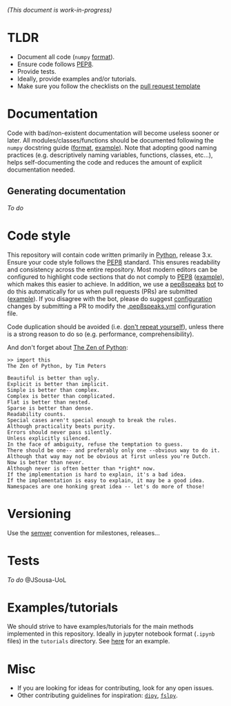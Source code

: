 *(This document is work-in-progress)*

# TLDR
- Document all code (`numpy` [format](https://numpydoc.readthedocs.io/en/latest/format.html)).
- Ensure code follows [PEP8](https://www.python.org/dev/peps/pep-0008/).
- Provide tests.
- Ideally, provide examples and/or tutorials.
- Make sure you follow the checklists on the [pull request template](PULL_REQUEST_TEMPLATE.md)

# Documentation
Code with bad/non-existent documentation will become useless sooner or later. All modules/classes/functions should be documented following the `numpy` docstring guide ([format](https://numpydoc.readthedocs.io/en/latest/format.html), [example](https://numpydoc.readthedocs.io/en/latest/example.html#example)). Note that adopting good naming practices (e.g. descriptively naming variables, functions, classes, etc...), helps self-documenting the code and reduces the amount of explicit documentation needed.

## Generating documentation
*To do*

# Code style
This repository will contain code written primarily in [Python](https://www.python.org/), release 3.x. Ensure your code style follows the [PEP8](https://www.python.org/dev/peps/pep-0008/) standard. This ensures readability and consistency across the entire repository. Most modern editors can be configured to highlight code sections that do not comply to [PEP8](https://www.python.org/dev/peps/pep-0008/) ([example](https://code.visualstudio.com/docs/python/linting)), which makes this easier to achieve. In addition, we use a [pep8speaks](https://pep8speaks.com/) [bot](https://github.com/UKRIN-MAPS-PEP8SPEAKS) to do this automatically for us when pull requests (PRs) are submitted ([example](https://github.com/UKRIN-MAPS/UKRIN-MAPS/pull/11#issuecomment-620669120)). If you disagree with the bot, please do suggest [configuration](https://github.com/OrkoHunter/pep8speaks#configuration) changes by submitting a PR to modify the [.pep8speaks.yml](https://github.com/UKRIN-MAPS/UKRIN-MAPS/blob/master/.pep8speaks.yml) configuration file.

Code duplication should be avoided (i.e. [don't repeat yourself](https://en.wikipedia.org/wiki/Don%27t_repeat_yourself)), unless there is a strong reason to do so (e.g. performance, comprehensibility).

And don't forget about [The Zen of Python](https://www.python.org/dev/peps/pep-0020/):

    >> import this
    The Zen of Python, by Tim Peters

    Beautiful is better than ugly.
    Explicit is better than implicit.
    Simple is better than complex.
    Complex is better than complicated.
    Flat is better than nested.
    Sparse is better than dense.
    Readability counts.
    Special cases aren't special enough to break the rules.
    Although practicality beats purity.
    Errors should never pass silently.
    Unless explicitly silenced.
    In the face of ambiguity, refuse the temptation to guess.
    There should be one-- and preferably only one --obvious way to do it.
    Although that way may not be obvious at first unless you're Dutch.
    Now is better than never.
    Although never is often better than *right* now.
    If the implementation is hard to explain, it's a bad idea.
    If the implementation is easy to explain, it may be a good idea.
    Namespaces are one honking great idea -- let's do more of those!


# Versioning
Use the [semver](https://semver.org/) convention for milestones, releases...

# Tests
*To do* @JSousa-UoL

# Examples/tutorials
We should strive to have examples/tutorials for the main methods implemented in this repository. Ideally in jupyter notebook format (`.ipynb` files) in the `tutorials` directory. See [here](/tutorials/t2star_calculation.ipynb) for an example.

# Misc
- If you are looking for ideas for contributing, look for any open issues.
- Other contributing guidelines for inspiration: [`dipy`](https://github.com/dipy/dipy/blob/master/CONTRIBUTING.md), [`fslpy`](https://users.fmrib.ox.ac.uk/~paulmc/fsleyes/fslpy/latest/contributing.html).
